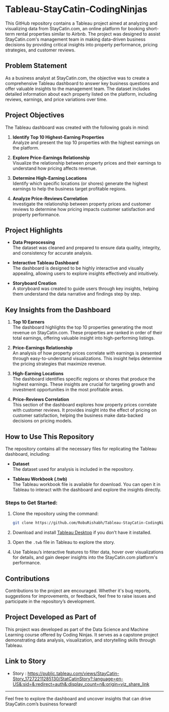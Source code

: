 # Tableau-StayCatin-CodingNinjas
This GitHub repository contains a Tableau project aimed at analyzing and visualizing data from StayCatin.com, an online platform for booking short-term rental properties similar to Airbnb. The project was designed to assist StayCatin.com's management team in making data-driven business decisions by providing critical insights into property performance, pricing strategies, and customer reviews.

## Problem Statement

As a business analyst at StayCatin.com, the objective was to create a comprehensive Tableau dashboard to answer key business questions and offer valuable insights to the management team. The dataset includes detailed information about each property listed on the platform, including reviews, earnings, and price variations over time.

## Project Objectives

The Tableau dashboard was created with the following goals in mind:

1. **Identify Top 10 Highest-Earning Properties**  
   Analyze and present the top 10 properties with the highest earnings on the platform.
   
2. **Explore Price-Earnings Relationship**  
   Visualize the relationship between property prices and their earnings to understand how pricing affects revenue.

3. **Determine High-Earning Locations**  
   Identify which specific locations (or shores) generate the highest earnings to help the business target profitable regions.

4. **Analyze Price-Reviews Correlation**  
   Investigate the relationship between property prices and customer reviews to determine how pricing impacts customer satisfaction and property performance.

## Project Highlights

- **Data Preprocessing**  
  The dataset was cleaned and prepared to ensure data quality, integrity, and consistency for accurate analysis.
  
- **Interactive Tableau Dashboard**  
  The dashboard is designed to be highly interactive and visually appealing, allowing users to explore insights effectively and intuitively.
  
- **Storyboard Creation**  
  A storyboard was created to guide users through key insights, helping them understand the data narrative and findings step by step.

## Key Insights from the Dashboard

1. **Top 10 Earners**  
   The dashboard highlights the top 10 properties generating the most revenue on StayCatin.com. These properties are ranked in order of their total earnings, offering valuable insight into high-performing listings.

2. **Price-Earnings Relationship**  
   An analysis of how property prices correlate with earnings is presented through easy-to-understand visualizations. This insight helps determine the pricing strategies that maximize revenue.

3. **High-Earning Locations**  
   The dashboard identifies specific regions or shores that produce the highest earnings. These insights are crucial for targeting growth and investment opportunities in the most profitable areas.

4. **Price-Reviews Correlation**  
   This section of the dashboard explores how property prices correlate with customer reviews. It provides insight into the effect of pricing on customer satisfaction, helping the business make data-backed decisions on pricing models.

## How to Use This Repository

The repository contains all the necessary files for replicating the Tableau dashboard, including:

- **Dataset**  
  The dataset used for analysis is included in the repository.

- **Tableau Workbook (.twb)**  
  The Tableau workbook file is available for download. You can open it in Tableau to interact with the dashboard and explore the insights directly.

### Steps to Get Started:

1. Clone the repository using the command:
   ```bash
   git clone https://github.com/RobuRishabh/Tableau-StayCatin-CodingNinjas.git
   ```

2. Download and install [Tableau Desktop](https://www.tableau.com/products/desktop) if you don’t have it installed.

3. Open the `.twb` file in Tableau to explore the story.

4. Use Tableau’s interactive features to filter data, hover over visualizations for details, and gain deeper insights into the StayCatin.com platform's performance.

## Contributions

Contributions to the project are encouraged. Whether it's bug reports, suggestions for improvements, or feedback, feel free to raise issues and participate in the repository’s development.

## Project Developed as Part of

This project was developed as part of the Data Science and Machine Learning course offered by Coding Ninjas. It serves as a capstone project demonstrating data analysis, visualization, and storytelling skills through Tableau.

## Link to Story

- Story : https://public.tableau.com/views/StayCatin-Story_17272211285130/StatCatinStory?:language=en-US&:sid=&:redirect=auth&:display_count=n&:origin=viz_share_link

---

Feel free to explore the dashboard and uncover insights that can drive StayCatin.com’s business forward!